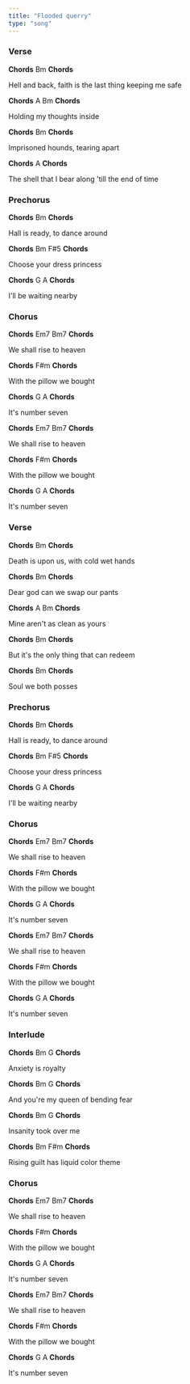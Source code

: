 ```yaml
---
title: "Flooded querry"
type: "song"
---
```




### Verse

**Chords** Bm **Chords**

Hell and back, faith is the last thing keeping me safe

**Chords** A Bm **Chords**

Holding my thoughts inside

**Chords** Bm **Chords**

Imprisoned hounds, tearing apart

**Chords** A **Chords**

The shell that I bear along 'till the end of time

### Prechorus

**Chords** Bm **Chords**

Hall is ready, to dance around

**Chords** Bm F#5 **Chords**

Choose your dress princess

**Chords** G A **Chords**

I'll be waiting nearby

### Chorus

**Chords** Em7 Bm7 **Chords**

We shall rise to heaven

**Chords** F#m **Chords**

With the pillow we bought

**Chords** G A **Chords**

It's number seven

**Chords** Em7 Bm7 **Chords**

We shall rise to heaven

**Chords** F#m **Chords**

With the pillow we bought

**Chords** G A **Chords**

It's number seven

### Verse

**Chords** Bm **Chords**

Death is upon us, with cold wet hands

**Chords** Bm **Chords**

Dear god can we swap our pants

**Chords** A Bm **Chords**

Mine aren't as clean as yours

**Chords** Bm **Chords**

But it's the only thing that can redeem

**Chords** Bm **Chords**

Soul we both posses

### Prechorus

**Chords** Bm **Chords**

Hall is ready, to dance around

**Chords** Bm F#5 **Chords**

Choose your dress princess

**Chords** G A **Chords**

I'll be waiting nearby

### Chorus

**Chords** Em7 Bm7 **Chords**

We shall rise to heaven

**Chords** F#m **Chords**

With the pillow we bought

**Chords** G A **Chords**

It's number seven

**Chords** Em7 Bm7 **Chords**

We shall rise to heaven

**Chords** F#m **Chords**

With the pillow we bought

**Chords** G A **Chords**

It's number seven

### Interlude

**Chords** Bm G **Chords**

Anxiety is royalty

**Chords** Bm G **Chords**

And you're my queen of bending fear

**Chords** Bm G **Chords**

Insanity took over me

**Chords** Bm F#m **Chords**

Rising guilt has liquid color theme

### Chorus

**Chords** Em7 Bm7 **Chords**

We shall rise to heaven

**Chords** F#m **Chords**

With the pillow we bought

**Chords** G A **Chords**

It's number seven

**Chords** Em7 Bm7 **Chords**

We shall rise to heaven

**Chords** F#m **Chords**

With the pillow we bought

**Chords** G A **Chords**

It's number seven
